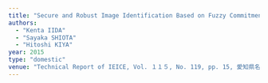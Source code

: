 ```yaml
---
title: "Secure and Robust Image Identification Based on Fuzzy Commitment Scheme for JPEG Images"
authors:
  - "Kenta IIDA"
  - "Sayaka SHIOTA"
  - "Hitoshi KIYA"
year: 2015
type: "domestic"
venue: "Technical Report of IEICE, Vol. １１５, No. 119, pp. 15, 愛知県名古屋市, 2015-07-02."
---
```

